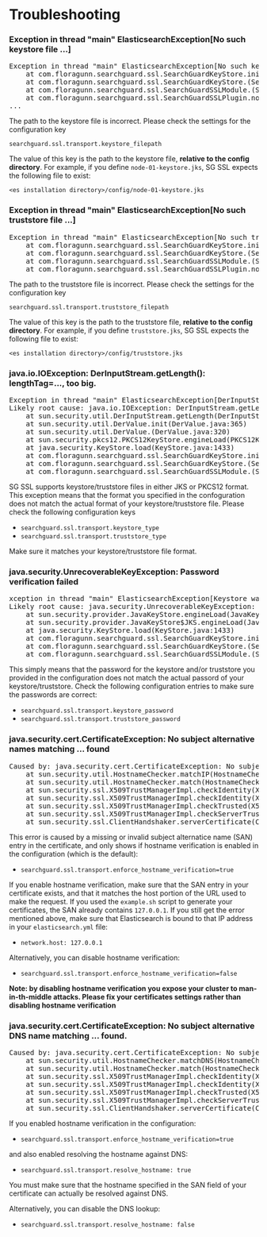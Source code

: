 # Troubleshooting

### Exception in thread "main" ElasticsearchException[No such keystore file ...]

<pre>
Exception in thread "main" ElasticsearchException[No such keystore file /Users/jkressin/Development/elasticsearch-2.1.0/config/node-01-keystore.jks]
	at com.floragunn.searchguard.ssl.SearchGuardKeyStore.initSSLConfig(SearchGuardKeyStore.java:172)
	at com.floragunn.searchguard.ssl.SearchGuardKeyStore.<init>(SearchGuardKeyStore.java:129)
	at com.floragunn.searchguard.ssl.SearchGuardSSLModule.<init>(SearchGuardSSLModule.java:29)
	at com.floragunn.searchguard.ssl.SearchGuardSSLPlugin.nodeModules(SearchGuardSSLPlugin.java:89)
...
</pre>

The path to the keystore file is incorrect. Please check the settings for the configuration key 

`searchguard.ssl.transport.keystore_filepath`

The value of this key is the path to the keystore file, **relative to the config directory**. For example, if you define `node-01-keystore.jks`, SG SSL expects the following file to exist:

`<es installation directory>/config/node-01-keystore.jks`

### Exception in thread "main" ElasticsearchException[No such truststore file ...]

<pre>
Exception in thread "main" ElasticsearchException[No such truststore file /Users/jkressin/Development/elasticsearch-2.1.0/config/truststorea.jks]
	at com.floragunn.searchguard.ssl.SearchGuardKeyStore.initSSLConfig(SearchGuardKeyStore.java:182)
	at com.floragunn.searchguard.ssl.SearchGuardKeyStore.<init>(SearchGuardKeyStore.java:129)
	at com.floragunn.searchguard.ssl.SearchGuardSSLModule.<init>(SearchGuardSSLModule.java:29)
	at com.floragunn.searchguard.ssl.SearchGuardSSLPlugin.nodeModules(SearchGuardSSLPlugin.java:89)
</pre>

The path to the truststore file is incorrect. Please check the settings for the configuration key 

`searchguard.ssl.transport.truststore_filepath`

The value of this key is the path to the truststore file, **relative to the config directory**. For example, if you define `truststore.jks`, SG SSL expects the following file to exist:

`<es installation directory>/config/truststore.jks` 

### java.io.IOException: DerInputStream.getLength(): lengthTag=..., too big.

<pre>
Exception in thread "main" ElasticsearchException[DerInputStream.getLength(): lengthTag=109, too big.]; nested: IOException[DerInputStream.getLength(): lengthTag=109, too big.];
Likely root cause: java.io.IOException: DerInputStream.getLength(): lengthTag=109, too big.
	at sun.security.util.DerInputStream.getLength(DerInputStream.java:561)
	at sun.security.util.DerValue.init(DerValue.java:365)
	at sun.security.util.DerValue.<init>(DerValue.java:320)
	at sun.security.pkcs12.PKCS12KeyStore.engineLoad(PKCS12KeyStore.java:1872)
	at java.security.KeyStore.load(KeyStore.java:1433)
	at com.floragunn.searchguard.ssl.SearchGuardKeyStore.initSSLConfig(SearchGuardKeyStore.java:192)
	at com.floragunn.searchguard.ssl.SearchGuardKeyStore.<init>(SearchGuardKeyStore.java:129)
	at com.floragunn.searchguard.ssl.SearchGuardSSLModule.<init>(SearchGuardSSLModule.java:29)
</pre>

SG SSL supports keystore/truststore files in either JKS or PKCS12 format. This exception means that the format you specified in the confoguration does not match the actual format of your keystore/truststore file. Please check the following configuration keys

* `searchguard.ssl.transport.keystore_type` 
* `searchguard.ssl.transport.truststore_type` 

Make sure it matches your keystore/truststore file format.

### java.security.UnrecoverableKeyException: Password verification failed

<pre>
xception in thread "main" ElasticsearchException[Keystore was tampered with, or password was incorrect]; nested: IOException[Keystore was tampered with, or password was incorrect]; nested: UnrecoverableKeyException[Password verification failed];
Likely root cause: java.security.UnrecoverableKeyException: Password verification failed
	at sun.security.provider.JavaKeyStore.engineLoad(JavaKeyStore.java:770)
	at sun.security.provider.JavaKeyStore$JKS.engineLoad(JavaKeyStore.java:55)
	at java.security.KeyStore.load(KeyStore.java:1433)
	at com.floragunn.searchguard.ssl.SearchGuardKeyStore.initSSLConfig(SearchGuardKeyStore.java:192)
	at com.floragunn.searchguard.ssl.SearchGuardKeyStore.<init>(SearchGuardKeyStore.java:129)
	at com.floragunn.searchguard.ssl.SearchGuardSSLModule.<init>(SearchGuardSSLModule.java:29)
</pre>

This simply means that the password for the keystore and/or truststore you provided in the configuration does not match the actual passord of your keystore/truststore. Check the following configuration entries to make sure the passwords are correct:

* `searchguard.ssl.transport.keystore_password` 
* `searchguard.ssl.transport.truststore_password`

### java.security.cert.CertificateException: No subject alternative names matching ... found

<pre>
Caused by: java.security.cert.CertificateException: No subject alternative names matching IP address ... found
	at sun.security.util.HostnameChecker.matchIP(HostnameChecker.java:154)
	at sun.security.util.HostnameChecker.match(HostnameChecker.java:91)
	at sun.security.ssl.X509TrustManagerImpl.checkIdentity(X509TrustManagerImpl.java:455)
	at sun.security.ssl.X509TrustManagerImpl.checkIdentity(X509TrustManagerImpl.java:436)
	at sun.security.ssl.X509TrustManagerImpl.checkTrusted(X509TrustManagerImpl.java:252)
	at sun.security.ssl.X509TrustManagerImpl.checkServerTrusted(X509TrustManagerImpl.java:136)
	at sun.security.ssl.ClientHandshaker.serverCertificate(ClientHandshaker.java:1465)
</pre>

This error is caused by a missing or invalid subject alternatice name (SAN) entry in the certificate, and only shows if hostname verification is enabled in the configuration (which is the default):

* `searchguard.ssl.transport.enforce_hostname_verification=true` 

If you enable hostname verification, make sure that the SAN entry in your certificate exists, and that it matches the host portion of the URL used to make the request. If you used the `example.sh` script to generate your certificates, the SAN already contains `127.0.0.1`. If you still get the error mentioned above, make sure that Elasticsearch is bound to that IP address in your `elasticsearch.yml` file:

* `network.host: 127.0.0.1`

Alternatively, you can disable hostname verification:

* `searchguard.ssl.transport.enforce_hostname_verification=false` 

**Note: by disabling hostname verification you expose your cluster to man-in-th-middle attacks. Please fix your certificates settings rather than disabling hostname verification**

### java.security.cert.CertificateException: No subject alternative DNS name matching ... found.

<pre>
Caused by: java.security.cert.CertificateException: No subject alternative DNS name matching ... found.
	at sun.security.util.HostnameChecker.matchDNS(HostnameChecker.java:191)
	at sun.security.util.HostnameChecker.match(HostnameChecker.java:93)
	at sun.security.ssl.X509TrustManagerImpl.checkIdentity(X509TrustManagerImpl.java:455)
	at sun.security.ssl.X509TrustManagerImpl.checkIdentity(X509TrustManagerImpl.java:436)
	at sun.security.ssl.X509TrustManagerImpl.checkTrusted(X509TrustManagerImpl.java:252)
	at sun.security.ssl.X509TrustManagerImpl.checkServerTrusted(X509TrustManagerImpl.java:136)
	at sun.security.ssl.ClientHandshaker.serverCertificate(ClientHandshaker.java:1465)
</pre>

If you enabled hostname verification in the configuration:

* `searchguard.ssl.transport.enforce_hostname_verification=true` 

and also enabled resolving the hostname against DNS:

* `searchguard.ssl.transport.resolve_hostname: true`

You must make sure that the hostname specified in the SAN field of your certificate can actually be resolved against DNS. 

Alternatively, you can disable the DNS lookup:

* `searchguard.ssl.transport.resolve_hostname: false`
